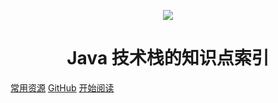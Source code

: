 <p align="center">
<a href="https://github.com/Snailclimb/springboot-guide" target="_blank">
    <img src="https://gitee.com/michael_xiang/images/raw/master/uPic/awesome-wiki-java-logo.png" width=""/>
</a>
</p>

<h1 align="center">Java 技术栈的知识点索引</h1>

[常用资源](https://shimo.im/docs/MuiACIg1HlYfVxrj/)
[GitHub](https://github.com/Snailclimb/JavaGuide)
[开始阅读](#知识点)




